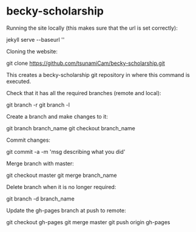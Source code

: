 # becky-scholarship

Running the site locally (this makes sure that the url is set correctly):

jekyll serve --baseurl ''


Cloning the website:

git clone https://github.com/tsunamiCam/becky-scholarship.git

This creates a becky-scholarship git repository in where this command is executed.

Check that it has all the required branches (remote and local):

git branch -r
git branch -l

Create a branch and make changes to it:

git branch branch_name
git checkout branch_name

Commit changes:

git commit -a -m 'msg describing what you did'

Merge branch with master:

git checkout master
git merge branch_name

Delete branch when it is no longer required:

git branch -d branch_name

Update the gh-pages branch at push to remote:

git checkout gh-pages
git merge master
git push origin gh-pages